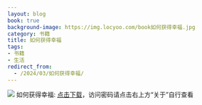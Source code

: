 ```yaml
---
layout: blog
book: true
background-image: https://img.locyoo.com/book如何获得幸福.jpg
category: 书籍
title: 如何获得幸福
tags:
- 书籍
- 生活
redirect_from:
  - /2024/03/如何获得幸福/
---
```

![](https://img.locyoo.com/book如何获得幸福.jpg)
如何获得幸福: <a name = "ref1" href="https://url18.ctfile.com/f/50983618-1051396906-2ffb70?p=3619">点击下载</a>，访问密码请点击右上方“关于”自行查看